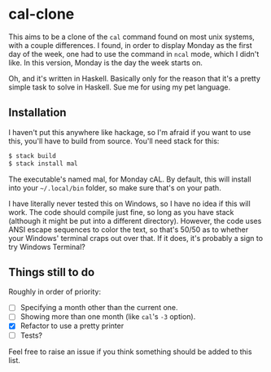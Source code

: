 # cal-clone

This aims to be a clone of the `cal` command found on most unix systems, with a
couple differences. I found, in order to display Monday as the first day of the
week, one had to use the command in `ncal` mode, which I didn't like. In this
version, Monday is the day the week starts on.

Oh, and it's written in Haskell. Basically only for the reason that it's a
pretty simple task to solve in Haskell. Sue me for using my pet language.

## Installation

I haven't put this anywhere like hackage, so I'm afraid if you want to use this,
you'll have to build from source. You'll need stack for this:

```sh
$ stack build
$ stack install mal
```

The executable's named mal, for Monday cAL. By default, this will install into
your `~/.local/bin` folder, so make sure that's on your path.

I have literally never tested this on Windows, so I have no idea if this will
work. The code should compile just fine, so long as you have stack (although it
might be put into a different directory). However, the code uses ANSI escape
sequences to color the text, so that's 50/50 as to whether your Windows'
terminal craps out over that. If it does, it's probably a sign to try Windows
Terminal?

## Things still to do

Roughly in order of priority:

- [ ] Specifying a month other than the current one.
- [ ] Showing more than one month (like `cal`'s `-3` option).
- [x] Refactor to use a pretty printer
- [ ] Tests?

Feel free to raise an issue if you think something should be added to this list.
